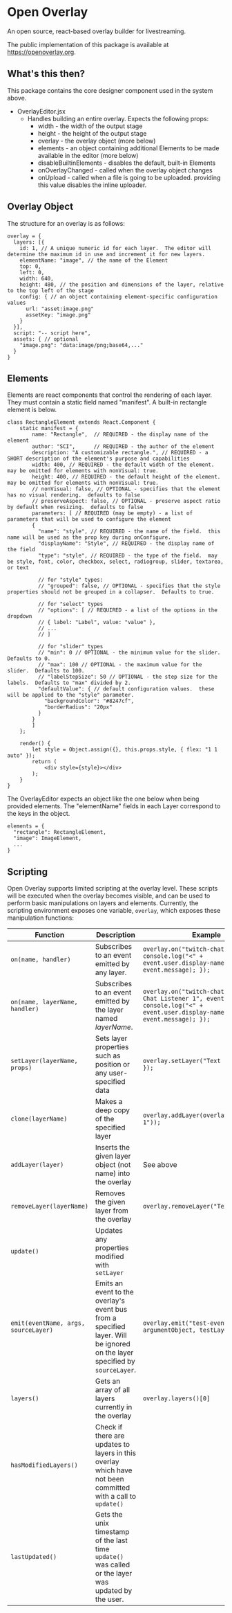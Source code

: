 # Open Overlay
An open source, react-based overlay builder for livestreaming.

The public implementation of this package is available at https://openoverlay.org.

## What's this then?

This package contains the core designer component used in the system above.

- OverlayEditor.jsx
  - Handles building an entire overlay.  Expects the following props:
    - width - the width of the output stage
    - height - the height of the output stage
    - overlay - the overlay object (more below)
    - elements - an object containing additional Elements to be made available in the editor (more below)
    - disableBuiltinElements - disables the default, built-in Elements
    - onOverlayChanged - called when the overlay object changes
    - onUpload - called when a file is going to be uploaded.  providing this value disables the inline uploader.
  
## Overlay Object

The structure for an overlay is as follows:
```
overlay = {
  layers: [{
    id: 1, // A unique numeric id for each layer.  The editor will determine the maximum id in use and increment it for new layers.
    elementName: "image", // the name of the Element
    top: 0,
    left: 0,
    width: 640,
    height: 480, // the position and dimensions of the layer, relative to the top left of the stage
    config: { // an object containing element-specific configuration values
      url: "asset:image.png"
      assetKey: "image.png"
    }
  }],
  script: "-- script here",
  assets: { // optional
    "image.png": "data:image/png;base64,..."
  }
}
```

## Elements
Elements are react components that control the rendering of each layer.  They must contain a static field named "manifest".  A built-in rectangle element is below.

```
class RectangleElement extends React.Component {
    static manifest = {
        name: "Rectangle",  // REQUIRED - the display name of the element
        author: "SCI",      // REQUIRED - the author of the element
        description: "A customizable rectangle.", // REQUIRED - a SHORT description of the element's purpose and capabilities
        width: 400, // REQUIRED - the default width of the element. may be omitted for elements with nonVisual: true.
        height: 400, // REQUIRED - the default height of the element. may be omitted for elements with nonVisual: true.
        // nonVisual: false, // OPTIONAL - specifies that the element has no visual rendering.  defaults to false
        // preserveAspect: false, // OPTIONAL - preserve aspect ratio by default when resizing.  defaults to false
        parameters: [ // REQUIRED (may be empty) - a list of parameters that will be used to configure the element
        {
          "name": "style", // REQUIRED - the name of the field.  this name will be used as the prop key during onConfigure.
          "displayName": "Style", // REQUIRED - the display name of the field
          "type": "style", // REQUIRED - the type of the field.  may be style, font, color, checkbox, select, radiogroup, slider, textarea, or text
          
          // for "style" types:
          // "grouped": false, // OPTIONAL - specifies that the style properties should not be grouped in a collapser.  Defaults to true.
          
          // for "select" types
          // "options": [ // REQUIRED - a list of the options in the dropdown
          // { label: "Label", value: "value" },
          // ...
          // ]
          
          // for "slider" types
          // "min": 0 // OPTIONAL - the minimum value for the slider.  Defaults to 0.
          // "max": 100 // OPTIONAL - the maximum value for the slider.  Defaults to 100.
          // "labelStepSize": 50 // OPTIONAL - the step size for the labels.  Defaults to "max" divided by 2.
          "defaultValue": { // default configuration values.  these will be applied to the "style" parameter.
            "backgroundColor": "#8247cf",
            "borderRadius": "20px"
          }
        }
        ]
    };
  
    render() {
        let style = Object.assign({}, this.props.style, { flex: "1 1 auto" });
        return (
            <div style={style}></div>
        );
    }
}
```

The OverlayEditor expects an object like the one below when being provided elements.  The "elementName" fields in each Layer correspond to the keys in the object.
```
elements = {
  "rectangle": RectangleElement,
  "image": ImageElement,
  ...
}
```

## Scripting
Open Overlay supports limited scripting at the overlay level. These scripts will be executed when the overlay becomes visible, and can be used to perform basic manipulations on layers and elements. Currently, the scripting environment exposes one variable, `overlay`, which exposes these manipulation functions:

**Function**|**Description**|**Example**|**Explanation**
-----|-----|-----|-----
`on(name, handler)`|Subscribes to an event emitted by any layer.|`overlay.on("twitch-chat", event => { console.log("<" + event.user.display-name + "> " + event.message); });`|Logs twitch chat messages
`on(name, layerName, handler)`|Subscribes to an event emitted by the layer named *layerName*.|`overlay.on("twitch-chat", "Twitch Chat Listener 1", event => { console.log("<" + event.user.display-name + "> " + event.message); });`| 
`setLayer(layerName, props)`|Sets layer properties such as position or any user-specified data|`overlay.setLayer("Text 1", { top: 20 });`|Moves the `Text 1` layer 20 pixels from the top of the frame
`clone(layerName)`|Makes a deep copy of the specified layer|`overlay.addLayer(overlay.clone("Text 1"));`|Copies the `Text 1` layer and inserts it into the overlay
`addLayer(layer)`|Inserts the given layer object (not name) into the overlay|See above| 
`removeLayer(layerName)`|Removes the given layer from the overlay|`overlay.removeLayer("Text 1");`|Removes the `Text 1` layer from the overlay
`update()`|Updates any properties modified with `setLayer`| | 
`emit(eventName, args, sourceLayer)`|Emits an event to the overlay's event bus from a specified layer. Will be ignored on the layer specified by `sourceLayer`. |`overlay.emit("test-event", argumentObject, testLayer);`|Emits a "test-event" with the argument `argumentObject` from the layer stored in the variable `testLayer`.
`layers()`|Gets an array of all layers currently in the overlay|`overlay.layers()[0]`|Gets the first layer in the overlay.
`hasModifiedLayers()`|Check if there are updates to layers in this overlay which have not been committed with a call to `update()`| | 
`lastUpdated()`|Gets the unix timestamp of the last time `update()` was called or the layer was updated by the user.| | 
